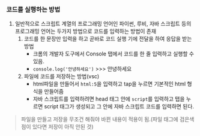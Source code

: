 ### 코드를 실행하는 방법
1. 일반적으로 스크립트 계열의 프로그래밍 언어인 파이썬, 루비, 자바 스크립트 등의 프로그래밍 언어는 두가지 방법으로 코드를 입력하는 방법이 존재
   1. 코드를 한 문장만 입력을 하고 곧바로 코드 실행 기에 전달을 하여 응답을 받는 방법
      - 크롬의 개발자 도구에서 Console 탭에서 코드를 한 줄 입력하고 실행할 수 있음.
      - `console.log('안녕하세요')` >>> 안녕하세요
   2. 파일에 코드를 저장하는 방법(vsc)
      - html파일을 만들어서 `html:5`을 입력하고 tap을 누르면 기본적인 html 형식을 만들어줌
      - 자바 스크립트를 입력하려면 head 태그 안에 `script`를 입력하고 탭을 누르면 script 태그가 생성되고 그 안에 자바 스크립트 코드를 입력하면 된다.
> 파일을 만들고 저장을 무조건 해줘야 바뀐 내용이 적용이 됨.(파일 태그에 검은색 점이 있다면 저장이 아직 안된 것)